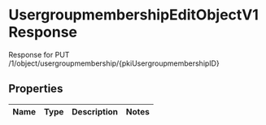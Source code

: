

# UsergroupmembershipEditObjectV1Response

Response for PUT /1/object/usergroupmembership/{pkiUsergroupmembershipID}

## Properties

| Name | Type | Description | Notes |
|------------ | ------------- | ------------- | -------------|



